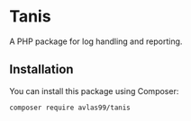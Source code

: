 # Tanis

A PHP package for log handling and reporting.

## Installation

You can install this package using Composer:

```sh
composer require avlas99/tanis